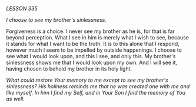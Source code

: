 *LESSON 335*

*I choose to see my brother's sinlessness.*

Forgiveness is a choice. I never see my brother as he is, for that is far beyond perception. What I see in him is merely what I wish to see, because it stands for what I want to be the truth. It is to this alone that I respond, however much I seem to be impelled by outside happenings. I choose to see what I would look upon, and this I see, and only this. My brother's sinlessness shows me that I would look upon my own. And I will see it, having chosen to behold my brother in its holy light.

_What could restore Your memory to me except to see my brother's sinlessness? His holiness reminds me that he was created one with me and like myself. In him I find my Self, and in Your Son I find the memory of You as well._